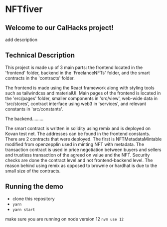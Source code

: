 # NFTfiver

## Welcome to our CalHacks project!
add description

## Technical Description
This project is made up of 3 main parts: the frontend located in the 'frontend' folder, backend in the 'FreelanceNFTs' folder, and the smart contracts in the 'contracts' folder. 

The frontend is made using the React framework along with styling tools such as tailwindcss and materialUI. Main pages of the frontend is located in the 'erc/pages' folder, smaller components in 'src/view', web-wide data in 'src/stores', contract interface using web3 in 'services', and relevant constants in 'src/constants'.

The backend.........

The smart contract is written in solidity using remix and is deployed on Kovan test net. The addresses can be found in the frontend constants. There are 2 contracts that were deployed. The first is NFTMetadataMintable modified from openzepplin used in minting NFT with metadata. The transaction contract is used in price negotiation between buyers and sellers and trustless transaction of the agreed on value and the NFT. Security checks are done the contract level and not frontend-backend level. The reason behind using remix as opposed to brownie or hardhat is due to the small size of the contracts.

## Running the demo
- clone this repository
- `yarn`
- `yarn start`

make sure you are running on node version 12 `nvm use 12`
